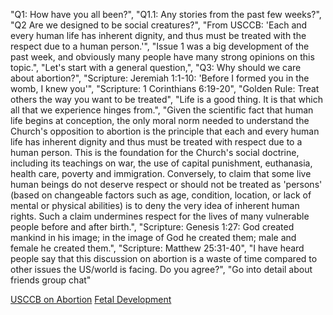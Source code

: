 "Q1: How have you all been?",
"Q1.1: Any stories from the past few weeks?",
"Q2 Are we designed to be social creatures?",
"From USCCB: 'Each and every human life has inherent dignity, and thus must be treated with the respect due to a human person.'",
"Issue 1 was a big development of the past week, and obviously many people have many strong opinions on this topic.",
"Let's start with a general question,",
"Q3: Why should we care about abortion?",
"Scripture: Jeremiah 1:1-10: 'Before I formed you in the womb, I knew you'",
"Scripture: 1 Corinthians 6:19-20",
"Golden Rule: Treat others the way you want to be treated",
"Life is a good thing. It is that which all that we experience hinges from.",
"Given the scientific fact that human life begins at conception, the only moral norm needed to understand the Church's opposition to abortion is the principle that each and every human life has inherent dignity and thus must be treated with respect due to a human person.  This is the foundation for the Church's social doctrine, including its teachings on war, the use of capital punishment, euthanasia, health care, poverty and immigration.  Conversely, to claim that some live human beings do not deserve respect or should not be treated as 'persons' (based on changeable factors such as age, condition, location, or lack of mental or physical abilities) is to deny the very idea of inherent human rights.  Such a claim undermines respect for the lives of many vulnerable people before and after birth.",
"Scripture: Genesis 1:27: God created mankind in his image; in the image of God he created them; male and female he created them.",
"Scripture: Matthew 25:31-40",
"I have heard people say that this discussion on abortion is a waste of time compared to other issues the US/world is facing. Do you agree?",
"Go into detail about friends group chat"

[USCCB on Abortion](https://www.usccb.org/issues-and-action/human-life-and-dignity/abortion/respect-for-unborn-human-life)
[Fetal Development](https://www.babycenter.com/pregnancy/your-baby/fetal-development-week-by-week_10406730)